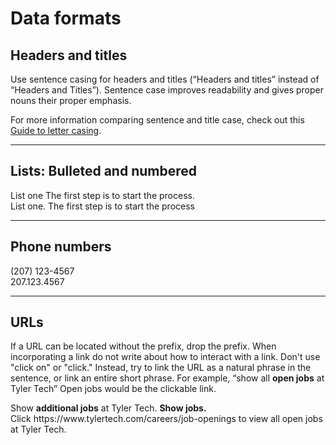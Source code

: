 # Data formats

## Headers and titles

Use sentence casing for headers and titles (“Headers and titles” instead of “Headers and Titles”). 
Sentence case improves readability and gives proper nouns their proper emphasis.

For more information comparing sentence and title case, check out this [Guide to letter casing](https://uxplanet.org/why-letter-casing-is-important-to-consider-during-design-decisions-50402acd0a4e).

---

## Lists: Bulleted and numbered

<Columns columns="two" type="equal" denseSpacing={true}>
  <div>
    <DoDontGrid titleText="Do">
      <DoDontTextSection>
        <DoDontText type="do">List one</DoDontText>
        <DoDontText type="do">The first step is to start the process. </DoDontText>
      </DoDontTextSection>
    </DoDontGrid>
  </div>

  <div>
    <DoDontGrid titleText="Don't">
      <DoDontTextSection>
        <DoDontText type="dont">List one.</DoDontText>
        <DoDontText type="dont">The first step is to start the process</DoDontText>
      </DoDontTextSection>
    </DoDontGrid>
  </div>
</Columns>

---

## Phone numbers

<Columns columns="two" type="equal" denseSpacing={true}>
  <div>
    <DoDontGrid titleText="Do">
      <DoDontTextSection>
        <DoDontText type="do">(207) 123-4567</DoDontText>
      </DoDontTextSection>
    </DoDontGrid>
  </div>

  <div>
    <DoDontGrid titleText="Don't">
      <DoDontTextSection>
        <DoDontText type="dont">207.123.4567</DoDontText>
      </DoDontTextSection>
    </DoDontGrid>
  </div>
</Columns>

---

## URLs

If a URL can be located without the prefix, drop the prefix. 
When incorporating a link do not write about how to interact with a link.  Don't use "click on" or "click." Instead, try to link the URL as a natural phrase in the sentence, or link an entire short phrase. For example, “show all **open jobs** at Tyler Tech” Open jobs would be the clickable link. 

<Columns columns="two" type="equal" denseSpacing={true}>
  <div>
    <DoDontGrid titleText="Do">
      <DoDontTextSection>
        <DoDontText type="do">Show <b>additional jobs</b> at Tyler Tech.</DoDontText>
        <DoDontText type="do"><b>Show jobs.</b></DoDontText>
      </DoDontTextSection>
    </DoDontGrid>
  </div>

  <div>
    <DoDontGrid titleText="Don't">
      <DoDontTextSection>
        <DoDontText type="dont">Click https://www.tylertech.com/careers/job-openings to view all open jobs at Tyler Tech.</DoDontText>
      </DoDontTextSection>
    </DoDontGrid>
  </div>
</Columns>